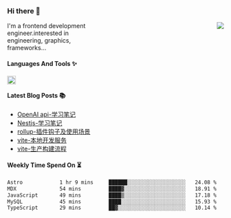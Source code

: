 <!--
**zhaohuanyuu/zhaohuanyuu** is a ✨ _special_ ✨ repository because its `README.md` (this file) appears on your GitHub profile.
-->

### Hi there 👋

<picture>
  <source media="(prefers-color-scheme: dark)" srcset="https://github-readme-stats.vercel.app/api?username=zhaohuanyuu&count_private=true&show_icons=true&theme=city_lights&hide_title=true">
  <img align="right" src="https://github-readme-stats.vercel.app/api?username=zhaohuanyuu&count_private=true&show_icons=true&hide_title=true">
</picture>

<p align="left" style="width:40%">I'm a frontend development engineer.interested in engineering, graphics, frameworks...</p>

#### Languages And Tools ✨

<img align="left" height="20" src="https://skillicons.dev/icons?i=js,ts,nodejs,rust,react,vue,svelte,gatsby,graphql,nestjs" />

</br>

#### Latest Blog Posts 📚
<!-- BLOG-POST-LIST:START -->
- [OpenAI api-学习笔记](https://auu.zone/post/openai-note)
- [Nestjs-学习笔记](https://auu.zone/post/nest-basic)
- [rollup-插件钩子及使用场景](https://auu.zone/post/rollup-plugin)
- [vite-本地开发服务](https://auu.zone/post/vite-server)
- [vite-生产构建流程](https://auu.zone/post/vite-build)
<!-- BLOG-POST-LIST:END -->

#### Weekly Time Spend On ⏳
<!--START_SECTION:waka-->

```txt
Astro            1 hr 9 mins     ██████░░░░░░░░░░░░░░░░░░░   24.08 %
MDX              54 mins         ████▓░░░░░░░░░░░░░░░░░░░░   18.91 %
JavaScript       49 mins         ████▒░░░░░░░░░░░░░░░░░░░░   17.18 %
MySQL            45 mins         ████░░░░░░░░░░░░░░░░░░░░░   15.93 %
TypeScript       29 mins         ██▓░░░░░░░░░░░░░░░░░░░░░░   10.14 %
```

<!--END_SECTION:waka-->

